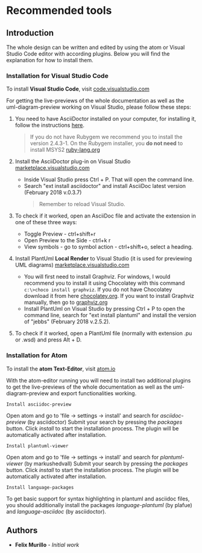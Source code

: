 # Recommended tools

## Introduction

The whole design can be written and edited by using the atom or Visual Studio Code editor with according plugins. Below you will find the explanation for how to install them.

### Installation for Visual Studio Code

To install **Visual Studio Code**, visit [code.visualstudio.com](https://code.visualstudio.com/docs/setup/setup-overview)

For getting the live-previews of the whole documentation as well as the uml-diagram-preview working on Visual Studio, please follow these steps:

1. You need to have AsciiDoctor installed on your computer, for installing it, follow the instructions [here](http://asciidoctor.org/docs/install-toolchain/).
   > If you do not have Rubygem we recommend you to install the version 2.4.3-1. On the Rubygem installer, you **do not need** to install MSYS2 [ruby-lang.org](https://www.ruby-lang.org/en/downloads/)

2. Install the AsciiDoctor plug-in on Visual Studio [marketplace.visualstudio.com](https://marketplace.visualstudio.com/items?itemName=joaompinto.asciidoctor-vscode)
   - Inside Visual Studio press Ctrl + P. That will open the command line.
   - Search "ext install asciidoctor" and install AsciiDoc latest version (February 2018 v.0.3.7)
     > Remember to reload Visual Studio.   

3. To check if it worked, open an AsciiDoc file and activate the extension in one of these three ways:
   - Toggle Preview - ctrl+shift+r
   - Open Preview to the Side - ctrl+k r
   - View symbols - go to symbol action - ctrl+shift+o, select a heading.

4. Install PlantUml **Local Render** to Visual Studio (it is used for previewing UML diagrams) [marketplace.visualstudio.com](https://marketplace.visualstudio.com/items?itemName=jebbs.plantuml)
   - You will first need to install Graphviz. For windows, I would recommend you to install it using
	    Chocolatey with this command `c:\>choco install graphviz`. If you do not have Chocolatey download it from here [chocolatey.org](https://chocolatey.org/install). If you want to install Graphviz manually, then go to [graphviz.org](http://www.graphviz.org/download/)
   - Install PlantUml on Visual Studio by pressing Ctrl + P to open the command line, search for "ext install plantuml" and install the version of "jebbs" (February 2018 v.2.5.2).

5. To check if it worked, open a PlantUml file (normally with extension .pu or .wsd) and press Alt + D.

### Installation for Atom

To install the **atom Text-Editor**, visit [atom.io](https://atom.io/)

With the atom-editor running you will need to install two additional plugins to get the live-previews of the whole documentation as well as the uml-diagram-preview and export functionalities working.

```
Install asciidoc-preview
```

Open atom and go to 'file -> settings -> install' and search for *asciidoc-preview* (by asciidoctor) Submit your search by pressing the *packages* button.
Click *install* to start the installation process. The plugin will be automatically activated after installation.

```
Install plantuml-viewer
```

Open atom and go to 'file -> settings -> install' and search for *plantuml-viewer* (by markushedvall) Submit your search by pressing the *packages* button.
Click *install* to start the installation process. The plugin will be automatically activated after installation.

```
Install language-packages
```

To get basic support for syntax highlighting  in plantuml and asciidoc files, you should additionally install the packages *language-plantuml* (by plafue) and *language-asciidoc* (by asciidoctor).


## Authors

* **Felix Murillo** - *Initial work*
